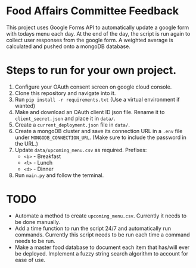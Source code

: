 # Food Affairs Committee Feedback
This project uses Google Forms API to automatically update a google form with todays menu each day. At the end of the day, the script is run again to collect user responses from the google form. A weighted average is calculated and pushed onto a mongoDB database.

# Steps to run for your own project.
1. Configure your OAuth consent screen on google cloud console.
2. Clone this repository and navigate into it.
3. Run `pip install -r requirements.txt` (Use a virtual environment if wanted)
3. Make and download an OAuth client ID json file. Rename it to `client_secret.json` and place it in `data/`.
4. Create a `current_deployment.json` file in `data/`.
5. Create a mongoDB cluster and save its connection URL in a `.env` file under `MONGODB_CONNECTION_URL`. (Make sure to include the password in the URL.)
6. Update `data/upcoming_menu.csv` as required. Prefixes:
    - `<b>` - Breakfast
    - `<l>` - Lunch
    - `<d>` - Dinner
7. Run `main.py` and follow the terminal.

# TODO
- Automate a method to create `upcoming_menu.csv`. Currently it needs to be done manually.
- Add a time function to run the script 24/7 and automatically run commands. Currently this script needs to be run each time a command needs to be run.
- Make a master food database to document each item that has/will ever be deployed. Implement a fuzzy string search algorithm to account for ease of use.